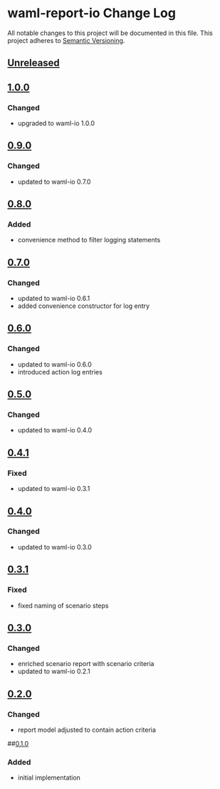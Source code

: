 # waml-report-io Change Log
All notable changes to this project will be documented in this file.
This project adheres to [Semantic Versioning](http://semver.org/).

## [Unreleased]

## [1.0.0]
### Changed
- upgraded to waml-io 1.0.0

## [0.9.0]
### Changed
- updated to waml-io 0.7.0

## [0.8.0]
### Added
- convenience method to filter logging statements

## [0.7.0]
### Changed
- updated to waml-io 0.6.1
- added convenience constructor for log entry

## [0.6.0]
### Changed
- updated to waml-io 0.6.0
- introduced action log entries

## [0.5.0]
### Changed
- updated to waml-io 0.4.0

## [0.4.1]
### Fixed
- updated to waml-io 0.3.1

## [0.4.0]
### Changed
- updated to waml-io 0.3.0

## [0.3.1]
### Fixed
- fixed naming of scenario steps

## [0.3.0]
### Changed
- enriched scenario report with scenario criteria
- updated to waml-io 0.2.1

## [0.2.0]
### Changed
- report model adjusted to contain action criteria

##[0.1.0]
### Added
- initial implementation

[0.1.0]: https://github.com/automate-website/waml-report-io/commits/0.1.0
[0.2.0]: https://github.com/automate-website/waml-report-io/compare/0.1.0...0.2.0
[0.3.0]: https://github.com/automate-website/waml-report-io/compare/0.2.0...0.3.0
[0.3.1]: https://github.com/automate-website/waml-report-io/compare/0.3.0...0.3.1
[0.4.0]: https://github.com/automate-website/waml-report-io/compare/0.3.1...0.4.0
[0.4.1]: https://github.com/automate-website/waml-report-io/compare/0.4.0...0.4.1
[0.5.0]: https://github.com/automate-website/waml-report-io/compare/0.4.1...0.5.0
[0.6.0]: https://github.com/automate-website/waml-report-io/compare/0.5.0...0.6.0
[0.7.0]: https://github.com/automate-website/waml-report-io/compare/0.6.0...0.7.0
[0.8.0]: https://github.com/automate-website/waml-report-io/compare/0.7.0...0.8.0
[0.9.0]: https://github.com/automate-website/waml-report-io/compare/0.8.0...0.9.0
[1.0.0]: https://github.com/automate-website/waml-report-io/compare/0.9.0...1.0.0
[Unreleased]: https://github.com/automate-website/waml-report-io/compare/1.0.0...master